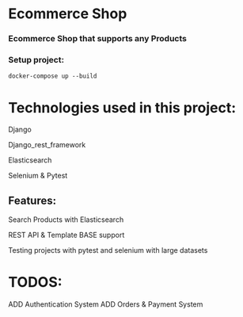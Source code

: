 # Ecommerce Shop 

### Ecommerce Shop that supports any Products

### Setup project:

`docker-compose up --build`

# Technologies used in this project:

Django

Django_rest_framework

Elasticsearch

Selenium & Pytest

## Features:

Search Products with Elasticsearch

REST API  & Template BASE support

Testing projects with pytest and selenium with 
large datasets


 # TODOS:
 ADD Authentication System
 ADD Orders & Payment System
